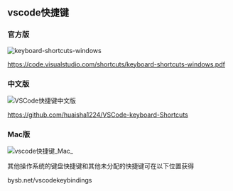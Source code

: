 

## vscode快捷键



### 官方版

![keyboard-shortcuts-windows](https://qn.huat.xyz/mac/20221013094121.png)

https://code.visualstudio.com/shortcuts/keyboard-shortcuts-windows.pdf



### 中文版

![VSCode快捷键中文版](https://qn.huat.xyz/mac/20221013094438.png)

https://github.com/huaisha1224/VSCode-keyboard-Shortcuts



### Mac版

![vscode快捷键_Mac_](https://qn.huat.xyz/mac/20221013094530.png)

其他操作系统的键盘快捷键和其他未分配的快捷键可在以下位置获得 



bysb.net/vscodekeybindings
